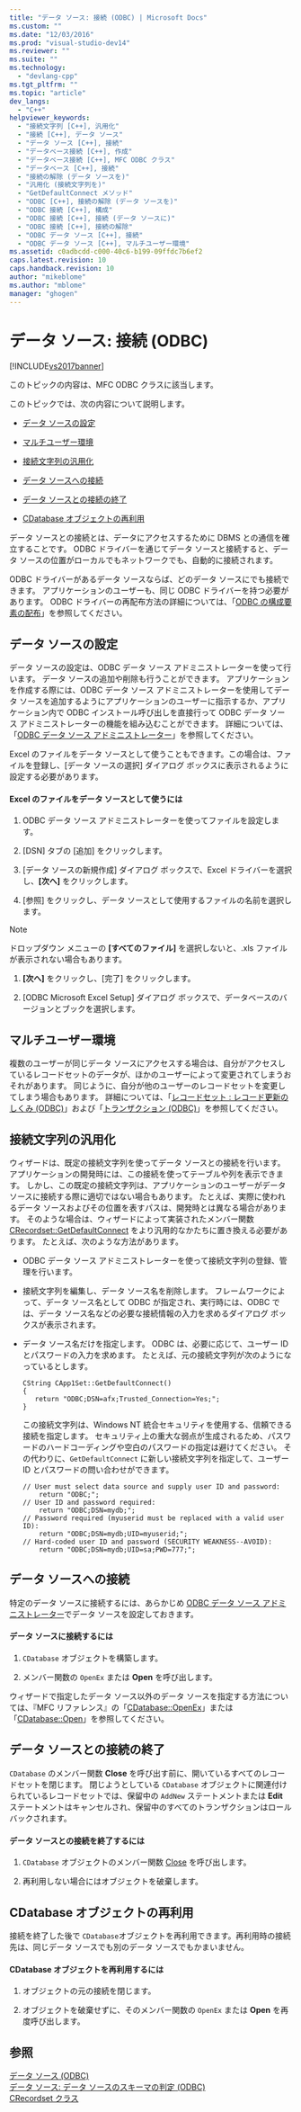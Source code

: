```yaml
---
title: "データ ソース: 接続 (ODBC) | Microsoft Docs"
ms.custom: ""
ms.date: "12/03/2016"
ms.prod: "visual-studio-dev14"
ms.reviewer: ""
ms.suite: ""
ms.technology: 
  - "devlang-cpp"
ms.tgt_pltfrm: ""
ms.topic: "article"
dev_langs: 
  - "C++"
helpviewer_keywords: 
  - "接続文字列 [C++], 汎用化"
  - "接続 [C++], データ ソース"
  - "データ ソース [C++], 接続"
  - "データベース接続 [C++], 作成"
  - "データベース接続 [C++], MFC ODBC クラス"
  - "データベース [C++], 接続"
  - "接続の解除 (データ ソースを)"
  - "汎用化 (接続文字列を)"
  - "GetDefaultConnect メソッド"
  - "ODBC [C++], 接続の解除 (データ ソースを)"
  - "ODBC 接続 [C++], 構成"
  - "ODBC 接続 [C++], 接続 (データ ソースに)"
  - "ODBC 接続 [C++], 接続の解除"
  - "ODBC データ ソース [C++], 接続"
  - "ODBC データ ソース [C++], マルチユーザー環境"
ms.assetid: c0adbcdd-c000-40c6-b199-09ffdc7b6ef2
caps.latest.revision: 10
caps.handback.revision: 10
author: "mikeblome"
ms.author: "mblome"
manager: "ghogen"
---
```

# データ ソース: 接続 (ODBC)
[!INCLUDE[vs2017banner](../../assembler/inline/includes/vs2017banner.md)]

このトピックの内容は、MFC ODBC クラスに該当します。  
  
 このトピックでは、次の内容について説明します。  
  
-   [データ ソースの設定](#_core_configuring_a_data_source)  
  
-   [マルチユーザー環境](#_core_working_in_a_multiuser_environment)  
  
-   [接続文字列の汎用化](#_core_generalizing_the_connection_string)  
  
-   [データ ソースへの接続](#_core_connecting_to_a_specific_data_source)  
  
-   [データ ソースとの接続の終了](#_core_disconnecting_from_a_data_source)  
  
-   [CDatabase オブジェクトの再利用](#_core_reusing_a_cdatabase_object)  
  
 データ ソースとの接続とは、データにアクセスするために DBMS との通信を確立することです。  ODBC ドライバーを通じてデータ ソースと接続すると、データ ソースの位置がローカルでもネットワークでも、自動的に接続されます。  
  
 ODBC ドライバーがあるデータ ソースならば、どのデータ ソースにでも接続できます。  アプリケーションのユーザーも、同じ ODBC ドライバーを持つ必要があります。  ODBC ドライバーの再配布方法の詳細については、「[ODBC の構成要素の配布](../../data/odbc/redistributing-odbc-components-to-your-customers.md)」を参照してください。  
  
##  <a name="_core_configuring_a_data_source"></a> データ ソースの設定  
 データ ソースの設定は、ODBC データ ソース アドミニストレーターを使って行います。  データ ソースの追加や削除も行うことができます。  アプリケーションを作成する際には、ODBC データ ソース アドミニストレーターを使用してデータ ソースを追加するようにアプリケーションのユーザーに指示するか、アプリケーション内で ODBC インストール呼び出しを直接行って ODBC データ ソース アドミニストレーターの機能を組み込むことができます。  詳細については、「[ODBC データ ソース アドミニストレーター](../../data/odbc/odbc-administrator.md)」を参照してください。  
  
 Excel のファイルをデータ ソースとして使うこともできます。この場合は、ファイルを登録し、\[データ ソースの選択\] ダイアログ ボックスに表示されるように設定する必要があります。  
  
#### Excel のファイルをデータ ソースとして使うには  
  
1.  ODBC データ ソース アドミニストレーターを使ってファイルを設定します。  
  
2.  \[DSN\] タブの \[追加\] をクリックします。  
  
3.  \[データ ソースの新規作成\] ダイアログ ボックスで、Excel ドライバーを選択し、**\[次へ\]** をクリックします。  
  
4.  \[参照\] をクリックし、データ ソースとして使用するファイルの名前を選択します。  
  
> [!NOTE]
>  ドロップダウン メニューの **\[すべてのファイル\]** を選択しないと、.xls ファイルが表示されない場合もあります。  
  
1.  **\[次へ\]** をクリックし、\[完了\] をクリックします。  
  
2.  \[ODBC Microsoft Excel Setup\] ダイアログ ボックスで、データベースのバージョンとブックを選択します。  
  
##  <a name="_core_working_in_a_multiuser_environment"></a> マルチユーザー環境  
 複数のユーザーが同じデータ ソースにアクセスする場合は、自分がアクセスしているレコードセットのデータが、ほかのユーザーによって変更されてしまうおそれがあります。  同じように、自分が他のユーザーのレコードセットを変更してしまう場合もあります。  詳細については、「[レコードセット : レコード更新のしくみ \(ODBC\)](../../data/odbc/recordset-how-recordsets-update-records-odbc.md)」および「[トランザクション \(ODBC\)](../../data/odbc/transaction-odbc.md)」を参照してください。  
  
##  <a name="_core_generalizing_the_connection_string"></a> 接続文字列の汎用化  
 ウィザードは、既定の接続文字列を使ってデータ ソースとの接続を行います。  アプリケーションの開発時には、この接続を使ってテーブルや列を表示できます。  しかし、この既定の接続文字列は、アプリケーションのユーザーがデータ ソースに接続する際に適切ではない場合もあります。  たとえば、実際に使われるデータ ソースおよびその位置を表すパスは、開発時とは異なる場合があります。  そのような場合は、ウィザードによって実装されたメンバー関数 [CRecordset::GetDefaultConnect](../Topic/CRecordset::GetDefaultConnect.md) をより汎用的なかたちに置き換える必要があります。  たとえば、次のような方法があります。  
  
-   ODBC データ ソース アドミニストレーターを使って接続文字列の登録、管理を行います。  
  
-   接続文字列を編集し、データ ソース名を削除します。  フレームワークによって、データ ソース名として ODBC が指定され、実行時には、ODBC では、データ ソース名などの必要な接続情報の入力を求めるダイアログ ボックスが表示されます。  
  
-   データ ソース名だけを指定します。  ODBC は、必要に応じて、ユーザー ID とパスワードの入力を求めます。  たとえば、元の接続文字列が次のようになっているとします。  
  
    ```  
    CString CApp1Set::GetDefaultConnect()  
    {  
       return "ODBC;DSN=afx;Trusted_Connection=Yes;";  
    }  
    ```  
  
     この接続文字列は、Windows NT 統合セキュリティを使用する、信頼できる接続を指定します。  セキュリティ上の重大な弱点が生成されるため、パスワードのハードコーディングや空白のパスワードの指定は避けてください。  その代わりに、`GetDefaultConnect` に新しい接続文字列を指定して、ユーザー ID とパスワードの問い合わせができます。  
  
    ```  
    // User must select data source and supply user ID and password:  
        return "ODBC;";  
    // User ID and password required:  
        return "ODBC;DSN=mydb;";  
    // Password required (myuserid must be replaced with a valid user ID):  
        return "ODBC;DSN=mydb;UID=myuserid;";  
    // Hard-coded user ID and password (SECURITY WEAKNESS--AVOID):  
        return "ODBC;DSN=mydb;UID=sa;PWD=777;";  
    ```  
  
##  <a name="_core_connecting_to_a_specific_data_source"></a> データ ソースへの接続  
 特定のデータ ソースに接続するには、あらかじめ [ODBC データ ソース アドミニストレーター](../../data/odbc/odbc-administrator.md)でデータ ソースを設定しておきます。  
  
#### データ ソースに接続するには  
  
1.  `CDatabase` オブジェクトを構築します。  
  
2.  メンバー関数の `OpenEx` または **Open** を呼び出します。  
  
 ウィザードで指定したデータ ソース以外のデータ ソースを指定する方法については、『MFC リファレンス』の「[CDatabase::OpenEx](../Topic/CDatabase::OpenEx.md)」または「[CDatabase::Open](../Topic/CDatabase::Open.md)」を参照してください。  
  
##  <a name="_core_disconnecting_from_a_data_source"></a> データ ソースとの接続の終了  
 `CDatabase` のメンバー関数 **Close** を呼び出す前に、開いているすべてのレコードセットを閉じます。  閉じようとしている `CDatabase` オブジェクトに関連付けられているレコードセットでは、保留中の `AddNew` ステートメントまたは **Edit** ステートメントはキャンセルされ、保留中のすべてのトランザクションはロールバックされます。  
  
#### データ ソースとの接続を終了するには  
  
1.  `CDatabase` オブジェクトのメンバー関数 [Close](../Topic/CDatabase::Close.md) を呼び出します。  
  
2.  再利用しない場合にはオブジェクトを破棄します。  
  
##  <a name="_core_reusing_a_cdatabase_object"></a> CDatabase オブジェクトの再利用  
 接続を終了した後で `CDatabase`オブジェクトを再利用できます。再利用時の接続先は、同じデータ ソースでも別のデータ ソースでもかまいません。  
  
#### CDatabase オブジェクトを再利用するには  
  
1.  オブジェクトの元の接続を閉じます。  
  
2.  オブジェクトを破棄せずに、そのメンバー関数の `OpenEx` または **Open** を再度呼び出します。  
  
## 参照  
 [データ ソース \(ODBC\)](../../data/odbc/data-source-odbc.md)   
 [データ ソース: データ ソースのスキーマの判定 \(ODBC\)](../../data/odbc/data-source-determining-the-schema-of-the-data-source-odbc.md)   
 [CRecordset クラス](../Topic/CRecordset%20Class.md)